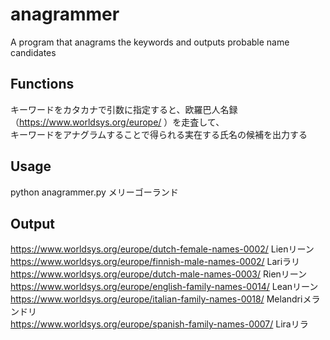 # anagrammer
A program that anagrams the keywords and outputs probable name candidates

## Functions

キーワードをカタカナで引数に指定すると、欧羅巴人名録（https://www.worldsys.org/europe/ ）を走査して、  
キーワードをアナグラムすることで得られる実在する氏名の候補を出力する  


## Usage

python anagrammer.py メリーゴーランド  



## Output

https://www.worldsys.org/europe/dutch-female-names-0002/ Lienリーン  
https://www.worldsys.org/europe/finnish-male-names-0002/ Lariラリ  
https://www.worldsys.org/europe/dutch-male-names-0003/ Rienリーン  
https://www.worldsys.org/europe/english-family-names-0014/ Leanリーン  
https://www.worldsys.org/europe/italian-family-names-0018/ Melandriメランドリ  
https://www.worldsys.org/europe/spanish-family-names-0007/ Liraリラ  
